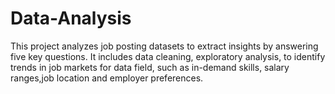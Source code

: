 # Data-Analysis

This project analyzes job posting datasets to extract insights by answering five key questions.
It includes data cleaning, exploratory analysis, to identify trends in job markets for data field,
such as in-demand skills, salary ranges,job location and employer preferences.
